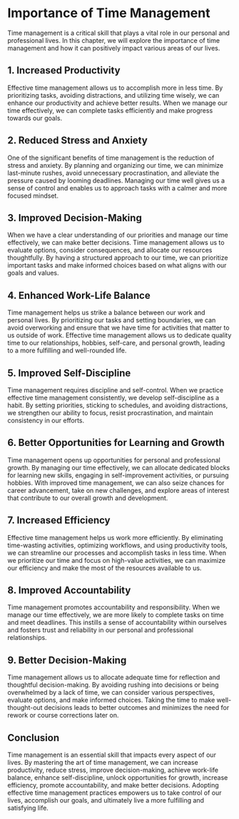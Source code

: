 Importance of Time Management
=========================================

Time management is a critical skill that plays a vital role in our personal and professional lives. In this chapter, we will explore the importance of time management and how it can positively impact various areas of our lives.

**1. Increased Productivity**
-----------------------------

Effective time management allows us to accomplish more in less time. By prioritizing tasks, avoiding distractions, and utilizing time wisely, we can enhance our productivity and achieve better results. When we manage our time effectively, we can complete tasks efficiently and make progress towards our goals.

**2. Reduced Stress and Anxiety**
---------------------------------

One of the significant benefits of time management is the reduction of stress and anxiety. By planning and organizing our time, we can minimize last-minute rushes, avoid unnecessary procrastination, and alleviate the pressure caused by looming deadlines. Managing our time well gives us a sense of control and enables us to approach tasks with a calmer and more focused mindset.

**3. Improved Decision-Making**
-------------------------------

When we have a clear understanding of our priorities and manage our time effectively, we can make better decisions. Time management allows us to evaluate options, consider consequences, and allocate our resources thoughtfully. By having a structured approach to our time, we can prioritize important tasks and make informed choices based on what aligns with our goals and values.

**4. Enhanced Work-Life Balance**
---------------------------------

Time management helps us strike a balance between our work and personal lives. By prioritizing our tasks and setting boundaries, we can avoid overworking and ensure that we have time for activities that matter to us outside of work. Effective time management allows us to dedicate quality time to our relationships, hobbies, self-care, and personal growth, leading to a more fulfilling and well-rounded life.

**5. Improved Self-Discipline**
-------------------------------

Time management requires discipline and self-control. When we practice effective time management consistently, we develop self-discipline as a habit. By setting priorities, sticking to schedules, and avoiding distractions, we strengthen our ability to focus, resist procrastination, and maintain consistency in our efforts.

**6. Better Opportunities for Learning and Growth**
---------------------------------------------------

Time management opens up opportunities for personal and professional growth. By managing our time effectively, we can allocate dedicated blocks for learning new skills, engaging in self-improvement activities, or pursuing hobbies. With improved time management, we can also seize chances for career advancement, take on new challenges, and explore areas of interest that contribute to our overall growth and development.

**7. Increased Efficiency**
---------------------------

Effective time management helps us work more efficiently. By eliminating time-wasting activities, optimizing workflows, and using productivity tools, we can streamline our processes and accomplish tasks in less time. When we prioritize our time and focus on high-value activities, we can maximize our efficiency and make the most of the resources available to us.

**8. Improved Accountability**
------------------------------

Time management promotes accountability and responsibility. When we manage our time effectively, we are more likely to complete tasks on time and meet deadlines. This instills a sense of accountability within ourselves and fosters trust and reliability in our personal and professional relationships.

**9. Better Decision-Making**
-----------------------------

Time management allows us to allocate adequate time for reflection and thoughtful decision-making. By avoiding rushing into decisions or being overwhelmed by a lack of time, we can consider various perspectives, evaluate options, and make informed choices. Taking the time to make well-thought-out decisions leads to better outcomes and minimizes the need for rework or course corrections later on.

Conclusion
----------

Time management is an essential skill that impacts every aspect of our lives. By mastering the art of time management, we can increase productivity, reduce stress, improve decision-making, achieve work-life balance, enhance self-discipline, unlock opportunities for growth, increase efficiency, promote accountability, and make better decisions. Adopting effective time management practices empowers us to take control of our lives, accomplish our goals, and ultimately live a more fulfilling and satisfying life.
